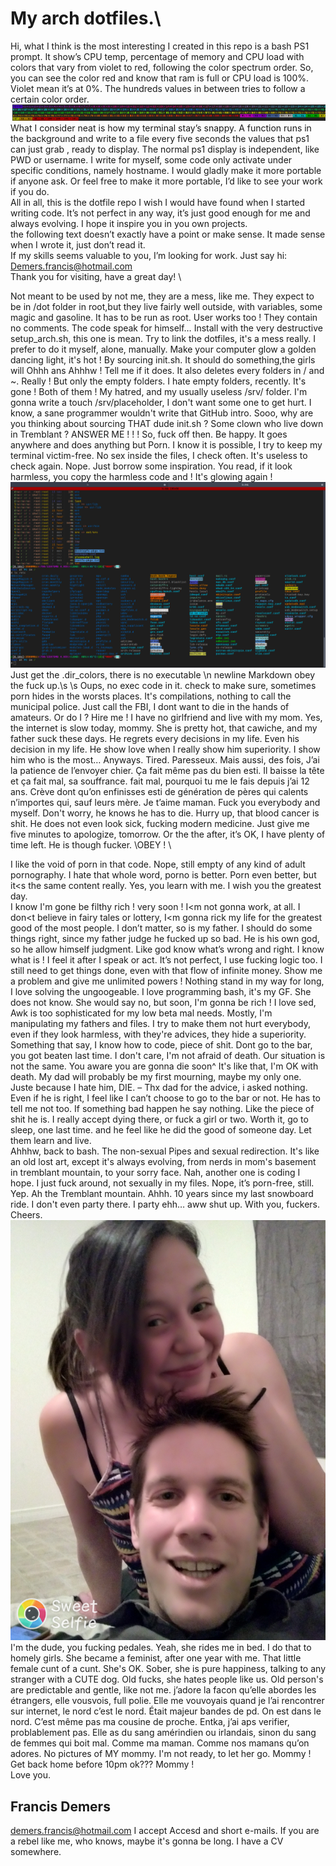 ﻿# My arch dotfiles.\

Hi, what I think is the most interesting I created in this repo is a bash PS1 prompt. It show’s CPU temp, percentage of memory and CPU load with colors that vary from violet to red, following the color spectrum order. So, you can see the color red and know that ram is full or CPU load is 100%. Violet mean it’s at 0%. The hundreds values in between tries to follow a certain color order. \
![GitHub Logo](/info/ps1bg-colors-specter.png)
What I consider neat is how my terminal stay’s snappy. A function runs in the background and write to a file every five seconds the values that ps1 can just grab , ready to display. The normal ps1 display is independent, like PWD or username.  I write for myself, some code only activate under specific conditions, namely hostname. I would gladly make it more portable if anyone ask. Or feel free to make it more portable, I’d like to see your work if you do. \
All in all, this is the dotfile repo I wish I would have found when I started writing code. It’s not perfect in any way, it’s just good enough for me and always evolving. I hope it inspire you in you own projects. \
the following text doesn’t exactly have a point or make sense. It made sense when I wrote it, just don’t read it. \
If my skills seems valuable to you, I’m looking for work. Just say hi: Demers.francis@hotmail.com \
Thank you for visiting, have a great day! \

Not meant to be used by not me, they are a mess, like me. They expect to be in /dot folder in root,but they live fairly well outside, with variables, some magic and gasoline. It has to be run as root. User works too ! They contain no comments. The code speak for himself… Install with the very destructive setup_arch.sh, this one is mean. Try to link the dotfiles, it's a mess really. I prefer to do it myself, alone, manually. Make your computer glow a golden dancing light, it's hot ! By sourcing init.sh. It should do something,the girls will Ohhh ans Ahhhw ! Tell me if it does. It also deletes every folders in / and ~. Really ! But only the empty folders. I hate empty folders, recently. It's gone ! Both of them ! My hatred,
and my usually useless /srv/ folder. I'm gonna write a touch /srv/placeholder, I don't want some one to get hurt. I know, a sane programmer wouldn't write that GitHub intro. Sooo, why are you thinking about sourcing THAT dude init.sh ? Some clown who live down in Tremblant ? ANSWER ME ! ! ! So, fuck off then. Be happy.
It goes anywhere and does anything but Porn. I know it is possible, I try to keep my terminal victim-free. No sex inside the files, I check often. It's useless to check again. Nope. Just borrow some inspiration. You read, if it look harmless, you copy the harmless code and ! It's glowing again ! \
![GitHub Logo](/info/shell-photo-woahhh.png)
Just get the .dir_colors, there is no executable \n newline Markdown obey the fuck up.\s \s Oups, no exec code in it. check to make sure, sometimes porn hides in the worsts places. It's compilations, nothing to call the municipal police. Just call the FBI, I dont want to die in the hands of amateurs. Or do I ? Hire me ! I have no girlfriend and live with my mom. Yes, the internet is slow today, mommy. She is pretty hot, that cawiche, and my father suck these days. He regrets every decisions in my life. Even his decision in my life. He show love when I really show him superiority. I show him who is the most… Anyways. Tired. Paresseux. Mais aussi, des fois, J’ai la patience de l’envoyer chier. Ça fait même pas du bien esti. Il baisse la tête et ça fait mal, sa souffrance. fait mal, pourquoi tu me le fais depuis j’ai 12 ans. Crève dont qu’on enfinisses esti de génération de pères qui calents n’importes qui, sauf leurs mère. Je t’aime maman. Fuck you everybody and myself. Don't worry, he knows he has to die. Hurry up, that blood cancer is shit. He does not even look sick, fucking modern medicine. Just give me five minutes to apologize, tomorrow. Or the the after, it’s OK, I have plenty of time left.
He is though fucker. \\OBEY ! \

I like the void of porn in that code. Nope, still empty of any kind of adult pornography. I hate that whole word, porno is better. Porn even better, but it<s the same content really. Yes, you learn with me.
I wish you the greatest day. \
I know I'm gone be filthy rich ! very soon ! I<m not gonna work, at all. I don<t believe in fairy tales or lottery, I<m gonna rick my life for the greatest good of the most people. I don’t matter, so is my father. I should do some things right, since my father judge he fucked up so bad. He is his own god, so he allow himself judgment. Like god know what’s wrong and right. I know what is ! I feel it after I speak or act. It’s not perfect, I use fucking logic too.
I still need to get things done, even with that flow of infinite money. Show me a problem and give me unlimited powers ! Nothing stand in my way for long, I love solving the ungoogeable. I love programming bash, it's my GF. She does not know. She would say no, but soon, I'm gonna be rich ! I love sed, Awk is too sophisticated for my low beta mal needs. Mostly, I'm manipulating my fathers and files. I try to make them not hurt everybody, even if they look harmless, with they're advices, they hide a superiority. Something that say, I know how to code, piece of shit. Dont go to the bar, you got beaten last time. I don't care, I'm not afraid of death. Our situation is not the same. You aware you are gonna die soon^
It's like that, I'm OK with death. My dad will probably be my first mourning, maybe my only one. Juste because I hate him, DIE. – Thx dad for the advice, i asked nothing. Even if he is right, I feel like I can’t choose to go to the bar or not. He has to tell me not too. If something bad happen he say nothing. Like the piece of shit he is. I really accept dying there, or fuck a girl or two. Worth it, go to sleep, one last time.
and he feel like he did the good of someone day. Let them learn and live.
\
Ahhhw, back to bash. The non-sexual Pipes and sexual redirection. It's like an old lost art, except it's always evolving, from nerds in mom's basement in tremblant mountain, to your sorry face. Nah, another one is coding I hope. I just fuck around, not sexually in my files. Nope, it’s porn-free, still. Yep.
Ah the Tremblant mountain. Ahhh. 10 years since my last snowboard ride. I don't even party there. I party ehh… aww shut up. With you, fuckers. Cheers.
![GitHub Logo](info/Laissetoidontfourrernormalemnt.jpg)
I'm the dude, you fucking pedales. Yeah, she rides me in bed. I do that to homely girls. She became a feminist, after one year with me.
That little female cunt of a cunt. She's OK. Sober, she is pure happiness, talking to any stranger with a CUTE dog. Old fucks, she hates people like us.
Old person's are predictable and gentle, like not me. j’adore la facon qu’elle abordes les étrangers, elle vousvois, full polie.
Elle me vouvoyais quand je l’ai rencontrer sur internet, le nord c’est le nord. Était majeur bandes de pd. On est dans le nord. C’est même pas ma cousine de proche.
Entka, j’ai aps verifier, problablement pas. Elle as du sang amérindien ou irlandais, sinon du sang de femmes qui boit mal. Comme ma maman. Comme nos mamans qu’on adores.
No pictures of MY mommy. I'm not ready, to let her go. Mommy ! Get back home before 10pm ok??? Mommy ! \
Love you.
## Francis Demers
demers.francis@hotmail.com I accept Accesd and short e-mails. If you are a rebel like me, who knows, maybe it's gonna be long. I have a CV somewhere.
